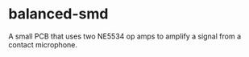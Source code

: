 # balanced-smd
A small PCB that uses two NE5534 op amps to amplify a signal from a contact microphone.
